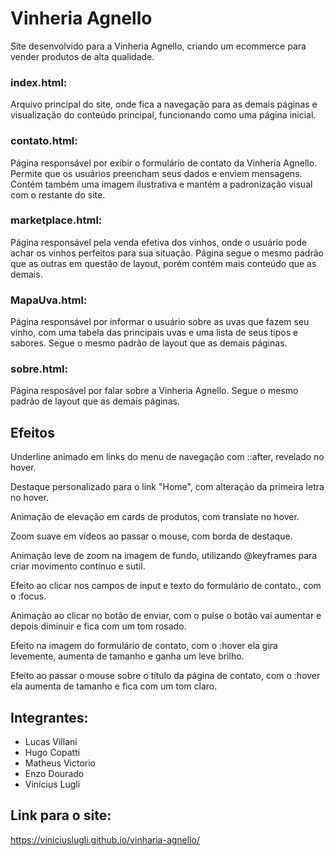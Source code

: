 # Vinheria Agnello

Site desenvolvido para a Vinheria Agnello, criando um ecommerce para vender produtos de alta qualidade.

### index.html:

Arquivo principal do site, onde fica a navegação para as demais páginas e visualização do conteúdo principal, funcionando como uma página inicial.

### contato.html:

Página responsável por exibir o formulário de contato da Vinheria Agnello. Permite que os usuários preencham seus dados e enviem mensagens. Contém também uma imagem ilustrativa e mantém a padronização visual com o restante do site.

### marketplace.html:

Página responsável pela venda efetiva dos vinhos, onde o usuário pode achar os vinhos perfeitos para sua situação. Página segue o mesmo padrão que as outras em questão de layout, porém contém mais conteúdo que as demais.

### MapaUva.html:

Página responsável por informar o usuário sobre as uvas que fazem seu vinho, com uma tabela das principais uvas e uma lista de seus tipos e sabores. Segue o mesmo padrão de layout que as demais páginas.

### sobre.html:

Página resposável por falar sobre a Vinheria Agnello. Segue o mesmo padrão de layout que as demais páginas.

## Efeitos

Underline animado em links do menu de navegação com ::after, revelado no hover.

Destaque personalizado para o link "Home", com alteração da primeira letra no hover.

Animação de elevação em cards de produtos, com translate no hover.

Zoom suave em vídeos ao passar o mouse, com borda de destaque.

Animação leve de zoom na imagem de fundo, utilizando @keyframes para criar movimento contínuo e sutil.

Efeito ao clicar nos campos de input e texto do formulário de contato., com o :focus.

Animação ao clicar no botão de enviar, com o pulse o botão vai aumentar e depois diminuir e fica com um tom rosado.

Efeito na imagem do formulário de contato, com o :hover ela gira levemente, aumenta de tamanho e ganha um leve brilho.

Efeito ao passar o mouse sobre o título da página de contato, com o :hover ela aumenta de tamanho e fica com um tom claro.

## Integrantes:

- Lucas Villani
- Hugo Copatti
- Matheus Victorio
- Enzo Dourado
- Vinícius Lugli

## Link para o site:

https://viniciuslugli.github.io/vinharia-agnello/
